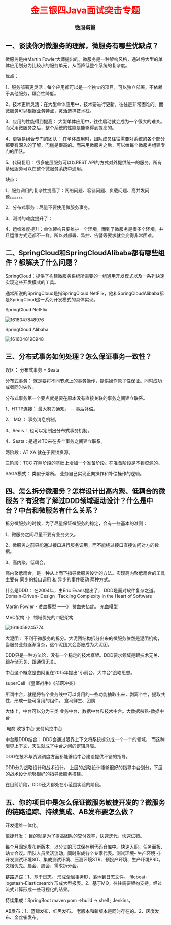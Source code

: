 <center><h1><font color="red">
    金三银四Java面试突击专题
</font></h1>
<h3>
    微服务篇
    </h3>
    
</center>

## 一、谈谈你对微服务的理解，微服务有哪些优缺点？

微服务是由Martin Fowler大师提出的。微服务是一种架构风格，通过将大型的单体应用划分为比较小的服务单元，从而降低整个系统的复杂度。

优点：

1、服务部署更灵活：每个应用都可以是一个独立的项目，可以独立部署，不依赖于其他服务，耦合性降低。

2、技术更新灵活：在大型单体应用中，技术要进行更新，往往是非常困难的。而微服务可以根据业务特点，灵活选择技术栈。

3、应用的性能得到提高： 大型单体应用中，往往启动就会成为一个很大的难关。而采用微服务之后，整个系统的性能是能够得到提高的。

4、更容易组合专门的团队： 在单体应用时，团队成员往往需要对系统的各个部分都要有深入的了解，门槛是很高的。而采用微服务之后，可以给每个微服务组建专门的团队。

5、代码复用： 很多底层服务可以以REST API的方式对外提供统一的服务，所有基础服务可以在整个微服务系统中通用。

缺点：

1、服务调用的复杂性提高了：网络问题、容错问题、负载问题、高并发问题。。。。。。

2、分布式事务：尽量不要使用微服务事务。

3、测试的难度提升了：

4、运维难度提升：单体架构只要维护一个环境，而到了微服务是很多个环境，并且运维方式还都不一样。所以对部署、监控、告警等要求就会变得非常困难。



## 二、SpringCloud和SpringCloudAlibaba都有哪些组件？都解决了什么问题？

SpringCloud：提供了构建微服务系统所需要的一组通用开发模式以及一系列快速实现这些开发模式的工具。

通常所说的SpringCloud是指SpringCloud NetFlix，他和SpringCloudAlibaba都是SpringCloud这一系列开发模式的具体实现。

SpringCloud NetFlix

![1616047848976](img/1616047848976.png)

SpringCloud Alibaba:

![1616048190948](img/1616048190948.png)



## 三、分布式事务如何处理？怎么保证事务一致性？

误区： 分布式事务 = Seata 

分布式事务： 就是要将不同节点上的事务操作，提供操作原子性保证。同时成功或者同时失败。

分布式事务第一个要点就是要在原本没有直接关联的事务之间建立联系。

1、HTTP连接： 最大努力通知。 -- 事后补偿。

2、 MQ ： 事务消息机制。

3、Redis： 也可以定制出分布式事务机制。

4、Seata :  是通过TC来在多个事务之间建立联系。 

两阶段：AT  XA   就在于要锁资源。

三阶段：TCC  在两阶段的基础上增加一个准备阶段。在准备阶段是不锁资源的。

SAGA模式： 类似于熔断。 业务自己实现正向操作和补偿操作的逻辑。



## 四、怎么拆分微服务？怎样设计出高内聚、低耦合的微服务？有没有了解过DDD领域驱动设计？什么是中台？中台和微服务有什么关系？

拆分微服务的时候，为了尽量保证微服务的稳定，会有一些基本的准则：

1、微服务之间尽量不要有业务交叉。

2、微服务之前只能通过接口进行服务调用，而不能绕过接口直接访问对方的数据。

3、高内聚，低耦合。

高内聚低耦合，是一种从上而下指导微服务设计的方法。实现高内聚低耦合的工具主要有 同步的接口调用 和 异步的事件驱动 两种方式。

什么是DDD： 在2004年，由Eric Evans提出了， DDD是面对软件复杂之道。Domain-Driven- Design –Tackling Complexity in the Heart of Software 

Martin Fowler - 贫血模型 ——》 贫血失忆症。  充血模型

MVC架构 -》 领域优先的四层架构

![1616059245774](img/1616059245774-1616138649126.png)

大泥团： 不利于微服务的拆分。大泥团结构拆分出来的微服务依然是泥团机构，当服务业务逐渐复杂，这个泥团又会膨胀成为大泥团。

DDD只是一种方法论，没有一个稳定的技术框架。DDD要求领域是跟技术无关、跟存储无关、跟通信无关。

中台这个概念是由阿里在2015年提出"小前台，大中台"战略思想。 

superCell  《皇室战争》《部落冲突》

所谓中台，就是将各个业务线中可以复用的一些功能抽取出来，剥离个性，提取共性，形成一些可复用的组件。  盒马鲜生、团购

大体上，中台可以分为三类 业务中台、数据中台和技术中台。大数据杀熟-数据中台   

​	电商 收银中台 支付风控中台

中台跟DDD结合：  DDD会通过限界上下文将系统拆分成一个一个的领域， 而这种限界上下文，天生就成了中台之间的逻辑屏障。

DDD在技术与资源调度方面都能够给中台建设提供不错的指导。



DDD分为战略设计和战术设计。 上层的战略设计能够很好的指导中台划分，下层的战术设计能够很好的指导微服务搭建。

在目前阶段，DDD还大都处在小范围实验的阶段。

## 五、你的项目中是怎么保证微服务敏捷开发的？微服务的链路追踪、持续集成、AB发布要怎么做？

开发运维一体化。

敏捷开发： 目的就是为了提高团队的交付效率，快速迭代，快速试错。

每个月固定发布新版本，以分支的形式保存到代码仓库中。快速入职。任务面板、站立会议。团队人员灵活流动，同时形成各个专家代表。测试环境- 生产环境 -》 开发测试环境SIT、集成测试环境、压测环境STR、预投产环境、生产环境PRD。文档优先。晨会、周会、需求拆分会。

链路追踪：1、基于日志。 形成全局事务ID，落地到日志文件。 filebeat- logstash-Elasticsearch 形成大型报表。2、基于MQ，往往需要架构支持。经过流式计算形成一些可视化的结果。

持续集成：SpringBoot  maven pom ->build -> shell ; Jenkins。

AB发布：1、蓝绿发布、红黑发布。 老版本和新版本是同时存在的。2、灰度发布、金丝雀发布。



















